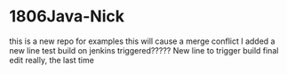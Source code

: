 # 1806Java-Nick
this is a new repo for examples
this will cause a merge conflict
I added a new line
test build on jenkins triggered?????
New line to trigger build
final edit
really, the last time
